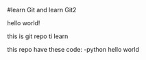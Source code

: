#learn Git and learn Git2

hello world!

this is git repo ti learn

this repo have these code:
    -python hello world

